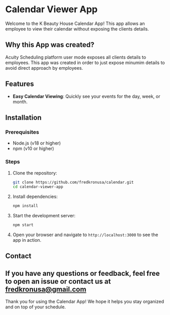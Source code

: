 # Calendar Viewer App

Welcome to the K Beauty House Calendar App! 
This app allows an employee to view their calendar without exposing the clients details.

## Why this App was created?
Acuity Scheduling platform user mode exposes all clients details to employees.
This app was created in order to just expose minumim details to avoid direct approach by employees.

## Features
- **Easy Calendar Viewing**: Quickly see your events for the day, week, or month.

## Installation

### Prerequisites

- Node.js (v18 or higher)
- npm (v10 or higher)

### Steps

1. Clone the repository:

    ```bash
    git clone https://github.com/fredkronusa/calendar.git
    cd calendar-viewer-app
    ```

2. Install dependencies:

    ```bash
    npm install
    ```

3. Start the development server:

    ```bash
    npm start
    ```

4. Open your browser and navigate to `http://localhost:3000` to see the app in action.

## Contact

If you have any questions or feedback, feel free to open an issue or contact us at fredkronusa@gmail.com
---

Thank you for using the Calendar App! We hope it helps you stay organized and on top of your schedule.